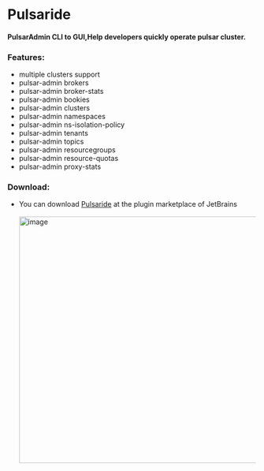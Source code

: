 # Pulsaride
<h4>PulsarAdmin CLI to GUI,Help developers quickly operate pulsar cluster.</h4>
<h3>Features:</h3>
<ul>
   <li>multiple clusters support</li>
   <li>pulsar-admin brokers</li>
   <li>pulsar-admin broker-stats</li>
   <li>pulsar-admin bookies</li>
   <li>pulsar-admin clusters</li>
   <li>pulsar-admin namespaces</li>
   <li>pulsar-admin ns-isolation-policy</li>
   <li>pulsar-admin tenants</li>
   <li>pulsar-admin topics</li>
   <li>pulsar-admin resourcegroups</li>
   <li>pulsar-admin resource-quotas</li>
   <li>pulsar-admin proxy-stats</li>
</ul>
<h3>Download:</h3>
<ul>
<li>You can download <a href='https://plugins.jetbrains.com/plugin/20887-pulsaride'>Pulsaride</a> at the plugin marketplace of JetBrains</br></br>
<img width="500" alt="image" src="https://user-images.githubusercontent.com/16461324/216337638-b616bf8d-94f0-43a1-b80a-99e15ca1cf36.png"></li>
</ul>

